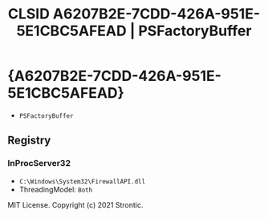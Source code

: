 ﻿---
title: "CLSID A6207B2E-7CDD-426A-951E-5E1CBC5AFEAD | PSFactoryBuffer"
excerpt: What is COM-Object CLSID A6207B2E-7CDD-426A-951E-5E1CBC5AFEAD?
---

# {A6207B2E-7CDD-426A-951E-5E1CBC5AFEAD}

* `PSFactoryBuffer`

## Registry


### InProcServer32

* `C:\Windows\System32\FirewallAPI.dll`
* ThreadingModel: `Both`

MIT License. Copyright (c) 2021 Strontic.


